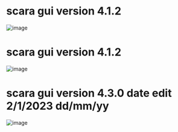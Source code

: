 # scara gui version 4.1.2

![image](https://user-images.githubusercontent.com/63534193/210099250-5d8d8bdf-53a4-4051-ada0-e08a666ec536.png)


# scara gui version 4.1.2

![image](https://user-images.githubusercontent.com/63534193/210138972-a7adcb5a-31a4-417a-9be3-9442e83397fa.png)

# scara gui version 4.3.0 date edit 2/1/2023 dd/mm/yy

![image](https://user-images.githubusercontent.com/63534193/210181165-47d5684e-f1de-4f40-a3d7-0bd1d09a5f5a.png)

